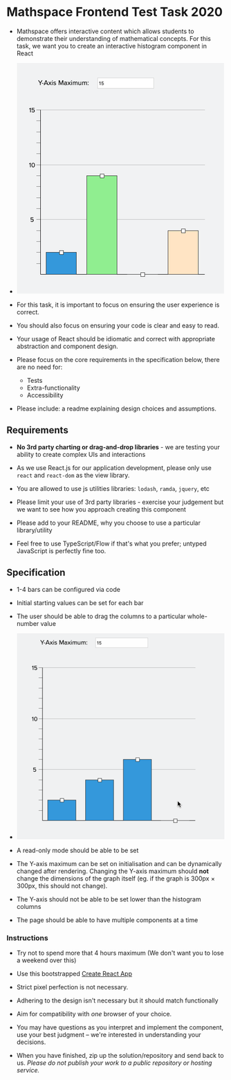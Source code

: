 # Mathspace Frontend Test Task 2020

- Mathspace offers interactive content which allows students to demonstrate their understanding of mathematical concepts. For this task, we want you to create an interactive histogram component in React

- ![Reference Screenshot](assets/histogram.png)
 
- For this task, it is important to focus on ensuring the user experience is correct. 

- You should also focus on ensuring your code is clear and easy to read. 

- Your usage of React should be idiomatic and correct with appropriate abstraction and component design.

- Please focus on the core requirements in the specification below, there are no need for:
   * Tests
   * Extra-functionality
   * Accessibility

- Please include: a readme explaining design choices and assumptions. 

## Requirements

- **No 3rd party charting or drag-and-drop libraries** - we are testing your ability to create complex UIs and interactions

- As we use React.js for our application development, please only use `react` and `react-dom` as the view library.

- You are allowed to use js utilities libraries: `lodash`, `ramda`, `jquery`, etc

- Please limit your use of 3rd party libraries - exercise your judgement but we want to see how you approach creating this component 

- Please add to your README, why you choose to use a particular library/utility

- Feel free to use TypeScript/Flow if that's what you prefer; untyped JavaScript is perfectly fine too.

## Specification 

- 1-4 bars can be configured via code

- Initial starting values can be set for each bar

- The user should be able to drag the columns to a particular whole-number value

- ![Demo](assets/histogram.gif)

- A read-only mode should be able to be set

- The Y-axis maximum can be set on initialisation and can be dynamically changed after rendering. Changing the Y-axis maximum should **not** change the dimensions of the graph itself (eg. if the graph is 300px	× 300px, this should not change).

- The Y-axis should not be able to be set lower than the histogram columns

- The page should be able to have multiple components at a time  
  
### Instructions

- Try not to spend more that 4 hours maximum (We don't want you to lose a weekend over this)

- Use this bootstrapped [Create React App](https://github.com/facebookincubator/create-react-app)

- Strict pixel perfection is not necessary.

- Adhering to the design isn't necessary but it should match functionally

- Aim for compatibility with *one* browser of your choice.

- You may have questions as you interpret and implement the component, use your best judgment – we're interested in understanding your decisions.

- When you have finished, zip up the solution/repository and send back to us. _Please do not publish your work to a public repository or hosting service._
